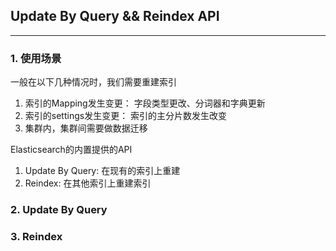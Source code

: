 ## Update By Query && Reindex API
-----

### 1. 使用场景

一般在以下几种情况时，我们需要重建索引

1. 索引的Mapping发生变更： 字段类型更改、分词器和字典更新
1. 索引的settings发生变更： 索引的主分片数发生改变
1. 集群内，集群间需要做数据迁移

Elasticsearch的内置提供的API

1. Update By Query: 在现有的索引上重建
1. Reindex: 在其他索引上重建索引


### 2. Update By Query


### 3. Reindex